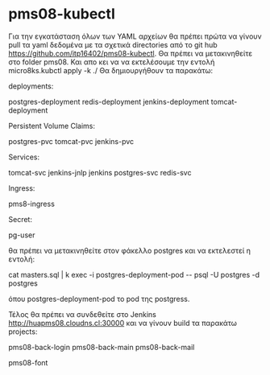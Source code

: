 # pms08-kubectl
Για την εγκατάσταση όλων των YAML αρχείων θα πρέπει πρώτα να γίνουν pull τα yaml δεδομένα με τα σχετικά directories από το git hub https://github.com/itp16402/pms08-kubectl.
Θα πρέπει να μετακινηθείτε στο folder pms08.
Και απο κει να να εκτελέσουμε την εντολή micro8ks.kubctl apply -k ./
Θα δημιουργήθουν τα παρακάτω: 

deployments:

postgres-deployment
redis-deployment 
jenkins-deployment
tomcat-deployment

Persistent Volume Claims:

postgres-pvc
tomcat-pvc
jenkins-pvc

Services:

tomcat-svc
jenkins-jnlp
jenkins
postgres-svc
redis-svc

Ingress:

pms8-ingress

Secret:

pg-user

θα πρέπει να μετακινηθείτε στον φάκελλο postgres και να εκτελεστεί η εντολή:

cat masters.sql | k exec -i postgres-deployment-pod -- psql -U postgres -d postgres

όπου postgres-deployment-pod το pod της postgress.

Τέλος θα πρέπει να συνδεθείτε στο Jenkins http://huapms08.cloudns.cl:30000 και να γίνουν build τα παρακάτω projects:

pms08-back-login
pms08-back-main
pms08-back-mail

pms08-font
